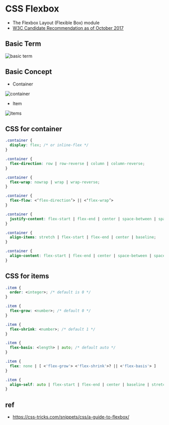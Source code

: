 # CSS Flexbox
- The Flexbox Layout (Flexible Box) module 
- [W3C Candidate Recommendation as of October 2017](https://www.w3.org/TR/css-flexbox/)

## Basic Term

<img src="https://css-tricks.com/wp-content/uploads/2018/11/00-basic-terminology.svg" alt="basic term" class="img" />

## Basic Concept

- Container

<img src="https://css-tricks.com/wp-content/uploads/2018/10/01-container.svg" alt="container" class="img" />

- Item

<img src="https://css-tricks.com/wp-content/uploads/2018/10/02-items.svg" alt="items" class="img" />


## CSS for container

```css
.container {
  display: flex; /* or inline-flex */
}

.container {
  flex-direction: row | row-reverse | column | column-reverse;
}

.container {
  flex-wrap: nowrap | wrap | wrap-reverse;
}

.container {
  flex-flow: <‘flex-direction’> || <‘flex-wrap’>
}

.container {
  justify-content: flex-start | flex-end | center | space-between | space-around | space-evenly;
}

.container {
  align-items: stretch | flex-start | flex-end | center | baseline;
}

.container {
  align-content: flex-start | flex-end | center | space-between | space-around | stretch;
}
```

## CSS for items

```css
.item {
  order: <integer>; /* default is 0 */
}

.item {
  flex-grow: <number>; /* default 0 */
}

.item {
  flex-shrink: <number>; /* default 1 */
}

.item {
  flex-basis: <length> | auto; /* default auto */
}

.item {
  flex: none | [ <'flex-grow'> <'flex-shrink'>? || <'flex-basis'> ]
}

.item {
  align-self: auto | flex-start | flex-end | center | baseline | stretch;
}

```

## ref
- https://css-tricks.com/snippets/css/a-guide-to-flexbox/